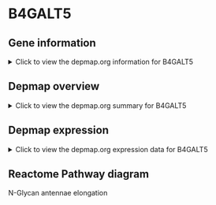 <h1>B4GALT5</h1>

<h2>Gene information</h2>
<details>
  <summary>Click to view the depmap.org information for B4GALT5</summary>
  <iframe src="https://depmap.org/portal/gene/B4GALT5?tab=about" style="border:none;width:100%;height:800px"></iframe>
</details>

<h2>Depmap overview</h2>
<details>
  <summary>Click to view the depmap.org summary for B4GALT5</summary>
  <iframe src="https://depmap.org/portal/gene/B4GALT5?tab=overview" style="border:none;width:100%;height:800px"></iframe>
</details>

<h2>Depmap expression</h2>
<details>
  <summary>Click to view the depmap.org expression data for B4GALT5</summary>
  <iframe src="https://depmap.org/portal/gene/B4GALT5?tab=characterization" style="border:none;width:100%;height:800px"></iframe>
</details>



<h2>Reactome Pathway diagram</h2>
N-Glycan antennae elongation
<div id="diagramHolder"></div>

<script>
    //Creating the Reactome Diagram widget
    //Take into account a proxy needs to be set up in your server side pointing to www.reactome.org
    function onReactomeDiagramReady(){  //This function is automatically called when the widget code is ready to be used
        var diagram = Reactome.Diagram.create({
            "placeHolder" : "diagramHolder",
            "width" : 900,
            "height" : 500
        });

        //Initialising it to the "Hemostasis" pathway
        diagram.loadDiagram("R-HSA-975577");

        //Adding different listeners

        diagram.onDiagramLoaded(function (loaded) {
            console.info("Loaded ", loaded);
            diagram.flagItems("BAD");
	    diagram.flagItems("Q92934");
            if (loaded == "R-HSA-975577") diagram.selectItem("R-HSA-975577");
        });

     }
</script>



